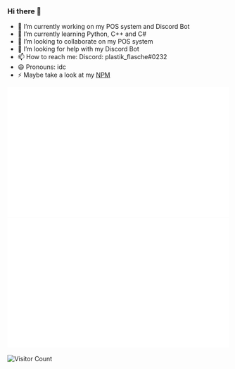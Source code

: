 ### Hi there 👋
- 🔭 I’m currently working on my POS system and Discord Bot
- 🌱 I’m currently learning Python, C++ and C#
- 👯 I’m looking to collaborate on my POS system
- 🤔 I’m looking for help with my Discord Bot
- 📫 How to reach me: Discord: plastik_flasche#0232
- 😄 Pronouns: idc
- ⚡ Maybe take a look at my [NPM](https://www.npmjs.com/~plastik_flasche)

![help me](https://raw.githubusercontent.com/plastik-flasche/github-stats/master/generated/languages.svg#gh-dark-mode-only)
![help me2](https://raw.githubusercontent.com/plastik-flasche/github-stats/master/generated/overview.svg#gh-dark-mode-only)

![Visitor Count](https://profile-counter.glitch.me/plastik-flasche/count.svg)
